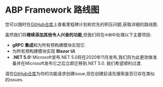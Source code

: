 # ABP Framework 路线图

您可以随时在[GitHub仓库](https://github.com/abpframework/abp/milestones)上查看里程碑计划和优先的积压问题,获取详细的路线图.

虽然我们将**继续添加其他令人兴奋的功能**,但我们将在`中期`中处理以下主要项目:

* **gRPC 集成**和为所有预构建模块实现它.
* 为所有预构建模块实现 **Blazor UI**.
* **.NET 5.0**! Microsoft宣布.NET 5.0将在2020年11月发布,我们将为此更改做准备并在Microsoft发布它之后立即迁移到.NET 5.0. 我们希望顺利过渡.

请在[GitHub仓库](https://github.com/abpframework/abpork/abp/milestones)为你的功能请求创建issue,但在创建前请先搜索是否已存在类似的issues.